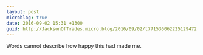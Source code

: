 ```yaml
---
layout: post
microblog: true
date: 2016-09-02 15:31 +1300
guid: http://JacksonOfTrades.micro.blog/2016/09/02/t771536062225129472.html
---
```

Words cannot describe how happy this had made me.
